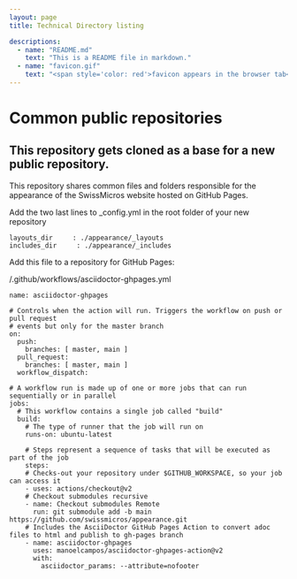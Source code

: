 ```yaml
---
layout: page
title: Technical Directory listing

descriptions: 
  - name: "README.md"
    text: "This is a README file in markdown."
  - name: "favicon.gif"
    text: "<span style='color: red'>favicon appears in the browser tab</span>"
---
```


# Common public repositories 


## This repository gets cloned as a base for a new public repository.

This repository shares common files and folders responsible for the appearance of the SwissMicros website hosted on GitHub Pages.

Add the two last lines to _config.yml in the root folder of your new repository
```
layouts_dir     : ./appearance/_layouts
includes_dir     : ./appearance/_includes
```

Add this file to a repository for GitHub Pages:

/.github/workflows/asciidoctor-ghpages.yml

```
name: asciidoctor-ghpages

# Controls when the action will run. Triggers the workflow on push or pull request
# events but only for the master branch
on:
  push:
    branches: [ master, main ]
  pull_request:
    branches: [ master, main ]
  workflow_dispatch:

# A workflow run is made up of one or more jobs that can run sequentially or in parallel
jobs:
  # This workflow contains a single job called "build"
  build:
    # The type of runner that the job will run on
    runs-on: ubuntu-latest

    # Steps represent a sequence of tasks that will be executed as part of the job
    steps:
    # Checks-out your repository under $GITHUB_WORKSPACE, so your job can access it
    - uses: actions/checkout@v2
    # Checkout submodules recursive
    - name: Checkout submodules Remote
      run: git submodule add -b main https://github.com/swissmicros/appearance.git
    # Includes the AsciiDoctor GitHub Pages Action to convert adoc files to html and publish to gh-pages branch
    - name: asciidoctor-ghpages
      uses: manoelcampos/asciidoctor-ghpages-action@v2
      with:
        asciidoctor_params: --attribute=nofooter
```
